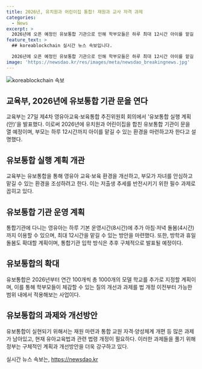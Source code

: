 ```yaml
---
title: 2026년, 유치원과 어린이집 통합! 재원과 교사 자격 과제
categories:
  - News
excerpt: >
  2026년에 오픈 예정인 유보통합 기관으로 인해 학부모들은 하루 최대 12시간 아이를 맡길 수 있게 될 전망이다. 이는 교육부가 나선 유보통합 실행 계획(안)에 따른 조치로, 전국적으로 확대될 방침이다. 또한, 통합기관은 0~5세 아동을 대상으로 하며, 돌봄 시간도 확대할 예정이다. 유치원과 어린이집의 유아학급 통합, 무상교육 확대, 교사 대 영유아 비율 개선 등의 내용이 포함돼 있다. 그러나, 이에는 재원 및 교원 자격 등의 과제가 존재해 달성 가능성에는 논란이 따른다.
feature_text: >
  ## koreablockchain 실시간 뉴스 속보입니다.

  2026년에 오픈 예정인 유보통합 기관으로 인해 학부모들은 하루 최대 12시간 아이를 맡길 수 있게 될 전망이다. 이는 교육부가 나선 유보통합 실행 계획(안)에 따른 조치로, 전국적으로 확대될 방침이다. 또한, 통합기관은 0~5세 아동을 대상으로 하며, 돌봄 시간도 확대할 예정이다. 유치원과 어린이집의 유아학급 통합, 무상교육 확대, 교사 대 영유아 비율 개선 등의 내용이 포함돼 있다. 그러나, 이에는 재원 및 교원 자격 등의 과제가 존재해 달성 가능성에는 논란이 따른다.
image: 'https://newsdao.kr/res/images/meta/newsdao_breakingnews.jpg'
---
```


<p><img src="https://newsdao.kr/res/images/meta/newsdao_breakingnews.jpg" alt="koreablockchain 속보" /></p>

<h2 data-ke-size="size26">교육부, 2026년에 유보통합 기관 문을 연다</h2>

<p>교육부는 27일 제4차 영유아교육·보육통합 추진위원회 회의에서 '유보통합 실행 계획(안)'을 발표했다. 이로써 2026년에 유치원과 어린이집을 합친 유보통합 기관이 문을 열 예정이며, 부모는 하루 12시간까지 아이를 맡길 수 있는 환경을 마련하고자 한다고 설명했다.</p>

<h2 data-ke-size="size26">유보통합 실행 계획 개관</h2>

<p>교육부는 유보통합을 통해 영유아 교육·보육 환경을 개선하고, 부모가 자녀를 안심하고 맡길 수 있는 환경을 조성하려고 한다. 이는 저출생 추세를 반전시키기 위한 필수 과제로 꼽히고 있다.</p>

<h2 data-ke-size="size26">유보통합 기관 운영 계획</h2>

<p>통합기관에 다니는 영유아는 하루 기본 운영시간(8시간)에 추가 아침·저녁 돌봄(4시간)까지 이용할 수 있으며, 최대 12시간을 맡길 수 있는 방안을 마련했다. 또한, 방학과 휴일 돌봄도 확대할 계획이며, 통합기관 입학 방식은 추후 구체적으로 발표될 예정이다.</p>

<h2 data-ke-size="size26">유보통합의 확대</h2>

<p>유보통합은 2026년부터 연간 100개씩 총 1000개의 모델 학교를 추가로 지정할 계획이며, 이를 통해 학부모들이 체감할 수 있는 질의 개선과 과제를 법 개정 이전부터 가능한 범위 내에서 적용해보는 사업이다.</p>

<h2 data-ke-size="size26">유보통합의 과제와 개선방안</h2>

<p>유보통합이 실현되기 위해서는 재원 마련과 통합 교원 자격·양성체계 개편 등 많은 과제가 남아있고, 현재 유아교육법과 관련 법령 개정이 필요하다. 이러한 과제들을 풀기 위해 정부는 구체적인 계획과 개선방안을 더욱 강구하고 있다.</p>
실시간 뉴스 속보는, <a href="https://newsdao.kr" rel="dofollow">https://newsdao.kr</a>


